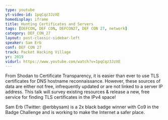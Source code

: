 ```yaml
---
type: youtube
yt-video-id: 1pqCqz3JzXE
homedisplay: iframe
title: Hunting Certificates and Servers
tags: [DEFCON, DEF CON, DEFCON27, DEF CON 27, network]
category: DEF_CON_27
layout: post-classic-sidebar-left
speaker: Sam Erb
conf: DEF CON 27
track: Packet Hacking Village
yr: 2019
vidurl: https://www.youtube.com/watch?v=1pqCqz3JzXE
---
```

From Shodan to Certificate Transparency, it is easier than ever to use TLS certificates for DNS hostname reconnaissance. However, these sources of data are either not free, infrequently updated or are not linked to a server IP address. This talk will survey existing resources & release a new, free service for finding TLS certificates in the IPv4 space!

Sam Erb (Twitter: @erbbysam) is a 2x black badge winner with Co9 in the Badge Challenge and is working to make the Internet a safer place.